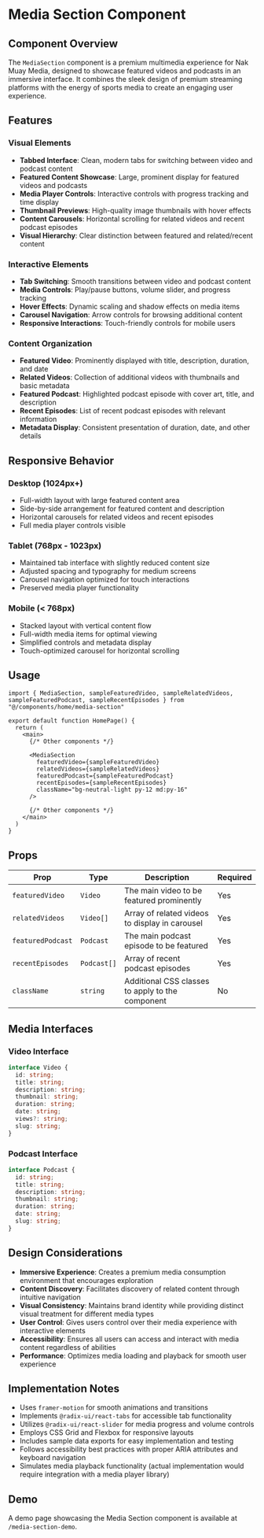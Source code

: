 # Media Section Component

## Component Overview

The `MediaSection` component is a premium multimedia experience for Nak Muay Media, designed to showcase featured videos and podcasts in an immersive interface. It combines the sleek design of premium streaming platforms with the energy of sports media to create an engaging user experience.

## Features

### Visual Elements
- **Tabbed Interface**: Clean, modern tabs for switching between video and podcast content
- **Featured Content Showcase**: Large, prominent display for featured videos and podcasts
- **Media Player Controls**: Interactive controls with progress tracking and time display
- **Thumbnail Previews**: High-quality image thumbnails with hover effects
- **Content Carousels**: Horizontal scrolling for related videos and recent podcast episodes
- **Visual Hierarchy**: Clear distinction between featured and related/recent content

### Interactive Elements
- **Tab Switching**: Smooth transitions between video and podcast content
- **Media Controls**: Play/pause buttons, volume slider, and progress tracking
- **Hover Effects**: Dynamic scaling and shadow effects on media items
- **Carousel Navigation**: Arrow controls for browsing additional content
- **Responsive Interactions**: Touch-friendly controls for mobile users

### Content Organization
- **Featured Video**: Prominently displayed with title, description, duration, and date
- **Related Videos**: Collection of additional videos with thumbnails and basic metadata
- **Featured Podcast**: Highlighted podcast episode with cover art, title, and description
- **Recent Episodes**: List of recent podcast episodes with relevant information
- **Metadata Display**: Consistent presentation of duration, date, and other details

## Responsive Behavior

### Desktop (1024px+)
- Full-width layout with large featured content area
- Side-by-side arrangement for featured content and description
- Horizontal carousels for related videos and recent episodes
- Full media player controls visible

### Tablet (768px - 1023px)
- Maintained tab interface with slightly reduced content size
- Adjusted spacing and typography for medium screens
- Carousel navigation optimized for touch interactions
- Preserved media player functionality

### Mobile (< 768px)
- Stacked layout with vertical content flow
- Full-width media items for optimal viewing
- Simplified controls and metadata display
- Touch-optimized carousel for horizontal scrolling

## Usage

```tsx
import { MediaSection, sampleFeaturedVideo, sampleRelatedVideos, sampleFeaturedPodcast, sampleRecentEpisodes } from "@/components/home/media-section"

export default function HomePage() {
  return (
    <main>
      {/* Other components */}
      
      <MediaSection 
        featuredVideo={sampleFeaturedVideo}
        relatedVideos={sampleRelatedVideos}
        featuredPodcast={sampleFeaturedPodcast}
        recentEpisodes={sampleRecentEpisodes}
        className="bg-neutral-light py-12 md:py-16"
      />
      
      {/* Other components */}
    </main>
  )
}
```

## Props

| Prop | Type | Description | Required |
|------|------|-------------|----------|
| `featuredVideo` | `Video` | The main video to be featured prominently | Yes |
| `relatedVideos` | `Video[]` | Array of related videos to display in carousel | Yes |
| `featuredPodcast` | `Podcast` | The main podcast episode to be featured | Yes |
| `recentEpisodes` | `Podcast[]` | Array of recent podcast episodes | Yes |
| `className` | `string` | Additional CSS classes to apply to the component | No |

## Media Interfaces

### Video Interface
```typescript
interface Video {
  id: string;
  title: string;
  description: string;
  thumbnail: string;
  duration: string;
  date: string;
  views?: string;
  slug: string;
}
```

### Podcast Interface
```typescript
interface Podcast {
  id: string;
  title: string;
  description: string;
  thumbnail: string;
  duration: string;
  date: string;
  slug: string;
}
```

## Design Considerations

- **Immersive Experience**: Creates a premium media consumption environment that encourages exploration
- **Content Discovery**: Facilitates discovery of related content through intuitive navigation
- **Visual Consistency**: Maintains brand identity while providing distinct visual treatment for different media types
- **User Control**: Gives users control over their media experience with interactive elements
- **Accessibility**: Ensures all users can access and interact with media content regardless of abilities
- **Performance**: Optimizes media loading and playback for smooth user experience

## Implementation Notes

- Uses `framer-motion` for smooth animations and transitions
- Implements `@radix-ui/react-tabs` for accessible tab functionality
- Utilizes `@radix-ui/react-slider` for media progress and volume controls
- Employs CSS Grid and Flexbox for responsive layouts
- Includes sample data exports for easy implementation and testing
- Follows accessibility best practices with proper ARIA attributes and keyboard navigation
- Simulates media playback functionality (actual implementation would require integration with a media player library)

## Demo

A demo page showcasing the Media Section component is available at `/media-section-demo`. 